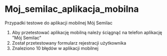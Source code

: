 # Moj_semilac_aplikacja_mobilna

Przypadki testowe do aplikacji mobilnej Mój Semilac

1. Aby przetestować aplikację mobilną należy ściągnąć na telefon aplikację "Mój Semilac"
2. Został przetestowany formularz rejestracji użytkownika
3. Znaleziono 10 błędów w aplikacji mobilnej
